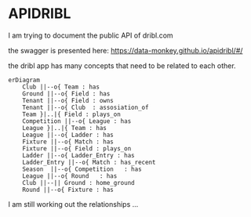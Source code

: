 # APIDRIBL #

I am trying to document the public API of dribl.com

the swagger is presented here: https://data-monkey.github.io/apidribl/#/


the dribl app has many concepts that need to be related to each other. 


```mermaid
erDiagram
    Club ||--o{ Team : has
    Ground ||--o{ Field : has
    Tenant ||--o{ Field : owns
    Tenant ||--o{ Club  : assosiation_of
    Team }|..|{ Field : plays_on
    Competition ||--o{ League : has
    League }|..|{ Team : has
    League ||--o{ Ladder : has
    Fixture ||--o{ Match : has
    Fixture ||--o{ Field : plays_on
    Ladder ||--o{ Ladder_Entry : has
    Ladder_Entry ||--o{ Match : has_recent
    Season  ||--o{ Competition   : has
    League ||--o{ Round   : has
    Club ||--|| Ground : home_ground
    Round ||--o{ Fixture : has
```


I am still working out the relationships ...
